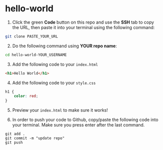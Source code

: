 # hello-world

1. Click the green **Code** button on this repo and use the **SSH** tab to copy the URL, then paste it into your terminal using the following command:

```bash
git clone PASTE_YOUR_URL
```

2. Do the following command using **YOUR repo name**:

```bash
cd hello-world-YOUR_USERNAME
```

3. Add the following code to your `index.html`

```html
<h1>Hello World</h1>
```

4. Add the following code to your `style.css`
```css
h1 {
    color: red;
}
```


5. Preview your `index.html` to make sure it works!

6. In order to push your code to Github, copy/paste the following code into your terminal. Make sure you press enter after the last command.

```
git add .
git commit -m "update repo"
git push
```